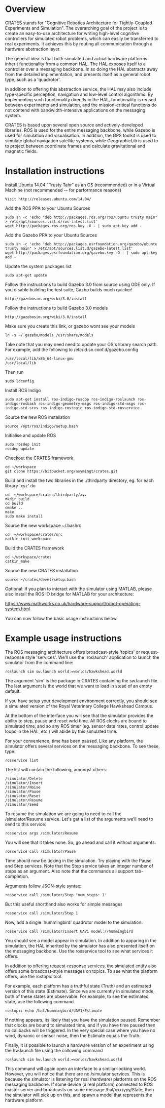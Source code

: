 Overview
========

CRATES stands for "Cognitive Robotics Architecture for Tightly-Coupled Experiments and Simulation". The overarching goal of the project is to create an easy-to-use architecture for writing high-level cognitive controllers for simulated robot problems, which can easily be transferred to real experiments. It achieves this by routing all communication through a hardware abstraction layer.

The general idea is that both simulated and actual hardware platforms inherit functionality from a common HAL. The HAL exposes itself to a controller over a messaging backbone. In so doing the HAL abstracts away from the detailed implementation, and presents itself as a general robot type, such as a 'quadrotor'. 

In addition to offering this abstraction service, the HAL may also include type-specific perception, navigation and low-level control algorithms. By implementing such functionality directly in the HAL, functionality is reused between experiments and simulation, and the mission-critical functions do not contend with bandwidth-intensive applications on the messaging system.

CRATES is based upon several open source and actively-developed libraries. ROS is used for the entire messaging backbone, while Gazebo is used for simulation and visualisation. In addition, the GPS toolkit is used to simulate global navigation satellite systems, while GeographicLib is used to to project between coordinate frames and calculate gravitational and magnetic fields.

Installation instructions
=========================

Install Ubuntu 14.04 "Trusty Tahr" as an OS (recommended) or in a Virtual Machine (not recommended -- for performance reasons)

	Visit http://releases.ubuntu.com/14.04/

Add the ROS PPA to your Ubuntu Sources

	sudo sh -c 'echo "deb http://packages.ros.org/ros/ubuntu trusty main" > /etc/apt/sources.list.d/ros-latest.list' 
	wget http://packages.ros.org/ros.key -O - | sudo apt-key add - 

Add the Gazebo PPA to your Ubuntu Sources

	sudo sh -c 'echo "deb http://packages.osrfoundation.org/gazebo/ubuntu trusty main" > /etc/apt/sources.list.d/gazebo-latest.list'
	wget http://packages.osrfoundation.org/gazebo.key -O - | sudo apt-key add -

Update the system packages list

	sudo apt-get update

Follow the instructions to build Gazebo 3.0 from source using ODE only. If you disable building the test suite, Gazbo builds much quicker!

	http://gazebosim.org/wiki/3.0/install

Follow the instructions to build Gazebo 3.0 models

	http://gazebosim.org/wiki/3.0/install

Make sure you create this link, or gazebo wont see your models

	ln -s ~/.gazebo/models /usr/share/models

Take note that you may need need to update your OS's library search path. For example, add the following to /etc/ld.so.conf.d/gazebo.config

	/usr/local/lib/x86_64-linux-gnu
	/usr/local/lib

Then run

	sudo ldconfig

Install ROS Indigo

	sudo apt-get install ros-indigo-roscpp ros-indigo-roslaunch ros-indigo-rosbash ros-indigo-geometry-msgs ros-indigo-std-msgs ros-indigo-std-srvs ros-indigo-rostopic ros-indigo-std-rosservice

Source the new ROS installation

	source /opt/ros/indigo/setup.bash

Initialise and update ROS

	sudo rosdep init 
	rosdep update 

Checkout the CRATES framework

	cd ~/workspace
	git clone https://bitbucket.org/asymingt/crates.git

Build and install the two libraries in the ./thirdparty directory, eg. for each library 'xyz' do

	cd  ~/workspace/crates/thirdparty/xyz
	mkdir build
	cd build
	cmake ..
	make
	sudo make install

Source the new workspace ~/.bashrc 

	cd  ~/workspace/crates/src
	catkin_init_workspace

Build the CRATES framework

	cd ~/workspace/crates
	catkin_make

Source the new CRATES installation 

	source ~/crates/devel/setup.bash

Optional: if you plan to interact with the simulator using MATLAB, please also install the ROS IO bridge for MATLAB for your architecture:

https://www.mathworks.co.uk/hardware-support/robot-operating-system.html

You can now follow the basic usage instructions below.

Example usage instructions
==========================

The ROS messaging architecture offers broadcast-style 'topics' or request-response style 'services'. We'll use the 'roslaunch' application to launch the simulator from the command line:

	roslaunch sim sw.launch world:=worlds/hawkshead.world

The argument 'sim' is the package in CRATES containing the sw.launch file. The last argument is the world that we want to load in stead of an empty default.

If you have setup your development environment correctly, you should see a simulated version of the Royal Veterinary College Hawkshead Campus.

At the bottom of the interface you will see that the simulator provides the ability to step, pause and reset wrld time. All ROS clocks are bound to simulated time, and so any ROS timer (eg. sensor data rates, control update loops in the HAL, etc.) will abide by this simulated time.

For your convenience, time has been paused. Like any platform, the simulator offers several services on the messaging backbone. To see these, type:

	rosservice list

The list will contain the following, amongst others:

	/simulator/Delete
	/simulator/Insert
	/simulator/Noise
	/simulator/Pause
	/simulator/Reset
	/simulator/Resume
	/simulator/Seed

To resume the simulation we are going to need to call the /simulator/Resume service. Let's get a list of the arguments we'll need to send to this service:

	rosservice args /simulator/Resume

You will see that it takes none. So, go ahead and call it without arguments:

	rosservice call /simulator/Pause

Time should now be ticking in the simulation. Try playing with the Pause and Step services. Note that the Step service takes an integer number of steps as an argument. Also note that the commands all support tab-completion. 

Arguments follow JSON-style syntax:

	rosservice call /simulator/Step "num_steps: 1"

But this useful shorthand also works for simple messages

	rosservice call /simulator/Step 1

Now, add a single 'hummingbird' quadrotor model to the simulation:

	rosservice call /simulator/Insert UAV1 model://hummingbird

You should see a model appear in simulation. In addition to apparing in the simulation, the HAL inherited by the simulator has also presented itself on the messaging backbone. Use the rosservice tool to see what services it offers.

In addition to offering request-response services, the simulated entity also offers some broadcast-style messages on topics. To see what the platform offers, use the rostopic tool. 

For example, each platform has a truthful state (Truth) and an estimated version of this state (Estimate). Since we are currently in simulated mode, both of these states are observable. For example, to see the estimated state, use the following command.

	rostopic echo /hal/hummingbird/UAV1/Estimate

If nothing appears, its likely that you have the simulation paused. Remember that clocks are bound to simulated time, and if you have time paused then no callbacks will be triggered. In the very special case where you have no wind, dynamic or sensor noise, then the Estimate equals the Truth.

Finally, it is possible to launch a hardware version of an experiment using the hw.launch file using the collowing command

	roslaunch sim hw.launch world:=worlds/hawkshead.world

This command will again open an interface to a similar-looking world. However, you will notice that there are no /simulator services. This is because the simulator is listening for real (hardware) platforms on the ROS messaging backbone. If some device (a real platform) connected to ROS master server and broadcasts on some message /hal/xxx/yyy/State, then the simulator will pick up on this, and spawn a model that represents the hardware platform.